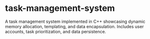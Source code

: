 # task-management-system
 A task management system implemented in C++ showcasing dynamic memory allocation, templating, and data encapsulation. Includes user accounts, task prioritization, and data persistence.
